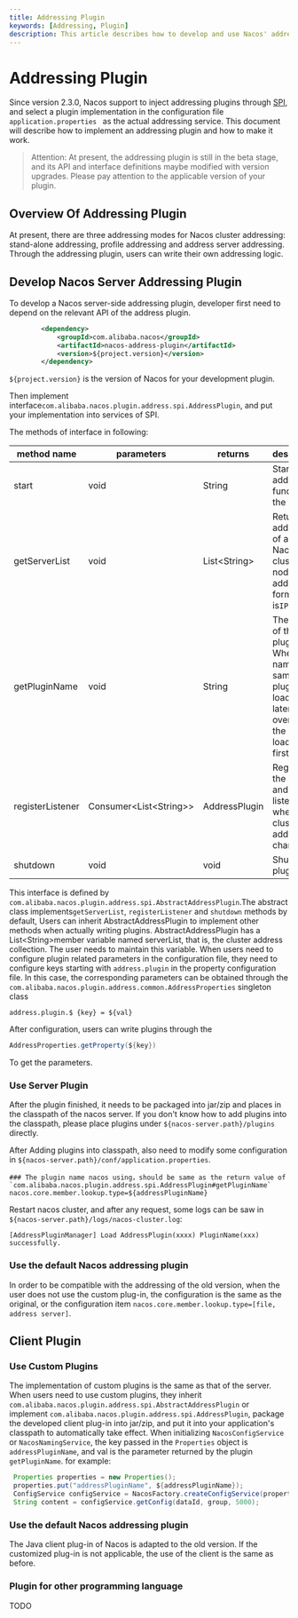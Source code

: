 ```yaml
---
title: Addressing Plugin
keywords: [Addressing, Plugin]
description: This article describes how to develop and use Nacos' addressing plugin.
---
```


# Addressing Plugin

Since version 2.3.0, Nacos support to inject addressing plugins through [SPI](https://docs.oracle.com/javase/tutorial/sound/SPI-intro.html), and select a plugin implementation in the configuration file `application.properties ` as the actual addressing service. This document will describe how to implement an addressing plugin and how to make it work.

> Attention: 
> At present, the addressing plugin is still in the beta stage, and its API and interface definitions maybe modified with version upgrades. Please pay attention to the applicable version of your plugin.

## Overview Of Addressing Plugin

At present, there are three addressing modes for Nacos cluster addressing: stand-alone addressing, profile addressing and address server addressing. Through the addressing plugin, users can write their own addressing logic.

## Develop Nacos Server Addressing Plugin

To develop a Nacos server-side addressing plugin, developer first need to depend on the relevant API of the address plugin.

```xml
        <dependency>
            <groupId>com.alibaba.nacos</groupId>
            <artifactId>nacos-address-plugin</artifactId>
            <version>${project.version}</version>
        </dependency>
```

`${project.version}` is the version of Nacos for your development plugin.

Then implement interface`com.alibaba.nacos.plugin.address.spi.AddressPlugin`, and put your implementation into services of SPI.

The methods of interface in following:

|method name|parameters|returns|description|
|-----|-----|-----|---|
|start|void|String|Start the addressing function of the plugin.|
|getServerList|void|List&lt;String>|Returns the addresses of all Nacos cluster nodes. The address format is`IP: Port`.|
|getPluginName|void|String|The name of the plugin. When the name is the same, the plugin loaded later will overwrite the plugin loaded first.|
|registerListener|Consumer&lt;List&lt;String>>|AddressPlugin|Register the listener and call the listener when the cluster address changes|
|shutdown|void|void|Shutdown plugin|

This interface is defined by `com.alibaba.nacos.plugin.address.spi.AbstractAddressPlugin`.The abstract class implements`getServerList`, `registerListener` and `shutdown` methods by default, Users can inherit AbstractAddressPlugin to implement other methods when actually writing plugins. AbstractAddressPlugin has a List&lt;String>member variable named serverList, that is, the cluster address collection. The user needs to maintain this variable.
When users need to configure plugin related parameters in the configuration file, they need to configure keys starting with `address.plugin` in the property configuration file. In this case, the corresponding parameters can be obtained through the `com.alibaba.nacos.plugin.address.common.AddressProperties` singleton class
```properties
address.plugin.$ {key} = ${val}
```
After configuration, users can write plugins through the
```java
AddressProperties.getProperty(${key})
```
To get the parameters.

### Use Server Plugin

After the plugin finished, it needs to be packaged into jar/zip and places in the classpath of the nacos server. If you don't know how to add plugins into the classpath, please place plugins under `${nacos-server.path}/plugins` directly.

After Adding plugins into classpath, also need to modify some configuration in `${nacos-server.path}/conf/application.properties`.

```properties
### The plugin name nacos using，should be same as the return value of `com.alibaba.nacos.plugin.address.spi.AddressPlugin#getPluginName`
nacos.core.member.lookup.type=${addressPluginName}
```

Restart nacos cluster, and after any request, some logs can be saw in `${nacos-server.path}/logs/nacos-cluster.log`:

```text
[AddressPluginManager] Load AddressPlugin(xxxx) PluginName(xxx) successfully.
```

### Use the default Nacos addressing plugin

In order to be compatible with the addressing of the old version, when the user does not use the custom plug-in, the configuration is the same as the original, or the configuration item `nacos.core.member.lookup.type=[file, address server]`.

## Client Plugin

### Use Custom Plugins
The implementation of custom plugins is the same as that of the server. When users need to use custom plugins, they inherit `com.alibaba.nacos.plugin.address.spi.AbstractAddressPlugin` or implement `com.alibaba.nacos.plugin.address.spi.AddressPlugin`, package the developed client plug-in into jar/zip, and put it into your application's classpath to automatically take effect. When initializing `NacosConfigService` or `NacosNamingService`, the key passed in the `Properties` object is `addressPluginName`, and val is the parameter returned by the plugin `getPluginName`.
for example:
```java
 Properties properties = new Properties();
 properties.put("addressPluginName", ${addressPluginName});
 ConfigService configService = NacosFactory.createConfigService(properties);
 String content = configService.getConfig(dataId, group, 5000);
```

### Use the default Nacos addressing plugin
The Java client plug-in of Nacos is adapted to the old version. If the customized plug-in is not applicable, the use of the client is the same as before.

### Plugin for other programming language

TODO
